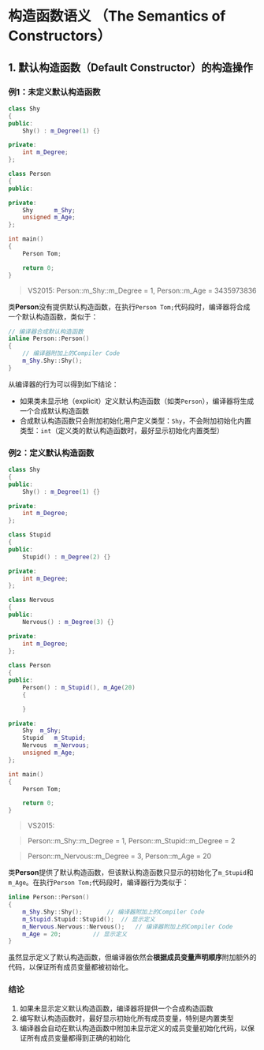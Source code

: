# 构造函数语义 （The Semantics of Constructors）

## 1. 默认构造函数（Default Constructor）的构造操作
### 例1：未定义默认构造函数
```C++
class Shy
{
public:
	Shy() : m_Degree(1) {}

private:
	int m_Degree;
};

class Person
{
public:

private:
	Shy      m_Shy;
	unsigned m_Age;
};

int main()
{
	Person Tom;

	return 0;
}
```
> VS2015: Person::m_Shy::m_Degree = 1, Person::m_Age = 3435973836

类**Person**没有提供默认构造函数，在执行`Person Tom;`代码段时，编译器将合成一个默认构造函数，类似于：
```C++
// 编译器合成默认构造函数
inline Person::Person()
{
	// 编译器附加上的Compiler Code
	m_Shy.Shy::Shy();
}
```
从编译器的行为可以得到如下结论：
* 如果类未显示地（explicit）定义默认构造函数（如类`Person`），编译器将生成一个合成默认构造函数
* 合成默认构造函数只会附加初始化用户定义类型：`Shy`，不会附加初始化内置类型：`int`（定义类的默认构造函数时，最好显示初始化内置类型）

### 例2：定义默认构造函数
```C++
class Shy
{
public:
	Shy() : m_Degree(1) {}

private:
	int m_Degree;
};

class Stupid
{ 
public: 
	Stupid() : m_Degree(2) {}

private:
	int m_Degree;
};

class Nervous
{
public:
	Nervous() : m_Degree(3) {}

private:
	int m_Degree;
};
 
class Person
{
public:
	Person() : m_Stupid(), m_Age(20)
	{

	}

private:
	Shy	 m_Shy;
	Stupid   m_Stupid;
	Nervous  m_Nervous;
	unsigned m_Age;
};

int main()
{
	Person Tom;

	return 0;
}
```
> VS2015: 

> Person::m_Shy::m_Degree = 1, Person::m_Stupid::m_Degree = 2

> Person::m_Nervous::m_Degree = 3, Person::m_Age = 20

类**Person**提供了默认构造函数，但该默认构造函数只显示的初始化了`m_Stupid`和`m_Age`。在执行`Person Tom;`代码段时，编译器行为类似于：
```C++
inline Person::Person()
{
	m_Shy.Shy::Shy();		// 编译器附加上的Compiler Code
	m_Stupid.Stupid::Stupid();	// 显示定义
	m_Nervous.Nervous::Nervous();	// 编译器附加上的Compiler Code
	m_Age = 20;			// 显示定义
}
```
虽然显示定义了默认构造函数，但编译器依然会**根据成员变量声明顺序**附加额外的代码，以保证所有成员变量都被初始化。

### 结论
1. 如果未显示定义默认构造函数，编译器将提供一个合成构造函数
2. 编写默认构造函数时，最好显示初始化所有成员变量，特别是内置类型
3. 编译器会自动在默认构造函数中附加未显示定义的成员变量初始化代码，以保证所有成员变量都得到正确的初始化
